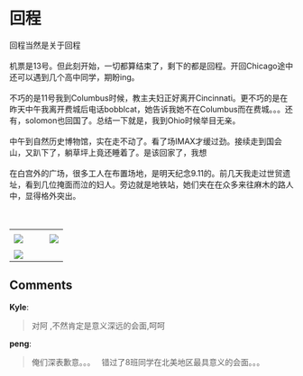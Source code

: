 # 回程

<div id="msgcns!9884D0A402622CB2!3312" class="bvMsg">回程当然是关于回程<br /><br />机票是13号。但此刻开始，一切都算结束了，剩下的都是回程。开回Chicago途中还可以遇到几个高中同学，期盼ing。<br /><br />不巧的是11号我到Columbus时候，教主夫妇正好离开Cincinnati。更不巧的是在昨天中午我离开费城后电话bobblcat，她告诉我她不在Columbus而在费城。。。还有，solomon也回国了。总结一下就是，我到Ohio时候举目无亲。<br /><br />中午到自然历史博物馆，实在走不动了。看了场IMAX才缓过劲。接续走到国会山，又趴下了，躺草坪上竟还睡着了。是该回家了，我想<br /><br />在白宫外的广场，很多工人在布置场地，是明天纪念9.11的。前几天我走过世贸遗址，看到几位掩面而泣的妇人。旁边就是地铁站，她们夹在在众多来往麻木的路人中，显得格外突出。<br /><br /><br /></div><table cellspacing="0" border="0"><tr><td></td></tr><tr><td valign="top"><a href="http://byfiles.storage.live.com/y1pmZA1hPU5M5-Po86iNBXl7EL5bu53UiP5hXySJPihV3Jg7pTLnkxvFCsi79T_QIlRCBTiWAR60to" target="_blank" rel="WLPP;url=http://byfiles.storage.live.com/y1pmZA1hPU5M5-Po86iNBXl7EL5bu53UiP5hXySJPihV3Jg7pTLnkxvFCsi79T_QIlRCBTiWAR60to;cnsid=cns&#033;9884D0A402622CB2&#033;3315"><img src="http://byfiles.storage.live.com/y1pmZA1hPU5M5-Po86iNBXl7MON1rQ2QjNSd2-joXBNvYtwkrzlWsK88l2agtg9byVgLYnnlj4KTzQ" border="0" /></a></td><td width="15"></td><td valign="top"><a href="http://byfiles.storage.live.com/y1pyEitBz0pHTYF_12_gV36kMovg44pnK-P89kMeL8Z-GGYPmJbxrYO_vVI3bqb29g3E1Ci1dy91hg" target='_blank' rel="WLPP;url=http://byfiles.storage.live.com/y1pyEitBz0pHTYF_12_gV36kMovg44pnK-P89kMeL8Z-GGYPmJbxrYO_vVI3bqb29g3E1Ci1dy91hg;cnsid=cns&#033;9884D0A402622CB2&#033;3314"><img src="http://byfiles.storage.live.com/y1pyEitBz0pHTYF_12_gV36kEd7zjJo8XbZP7sbmwFpf-brPBw3DlqYMthJPoOTyC5Gq-MBq4QNxu8" border="0" /></a></td></tr><tr><td></td></tr><tr><td valign="top"><a href="http://byfiles.storage.live.com/y1pGegGXbrzb5TbkUqFePQYeyeJtgONEekHdmqYQE1bCAC3bGqzrJpohO9KLe16Lzz8GUwQhCET0F4" target="_blank" rel="WLPP;url=http://byfiles.storage.live.com/y1pGegGXbrzb5TbkUqFePQYeyeJtgONEekHdmqYQE1bCAC3bGqzrJpohO9KLe16Lzz8GUwQhCET0F4;cnsid=cns&#033;9884D0A402622CB2&#033;3313"><img src="http://byfiles.storage.live.com/y1pGegGXbrzb5TbkUqFePQYe8aZFcwCWrItC6anjho36yHCgD3IGXC2YdpjokiiiUVLNxnECXUx5GA" border="0" /></a></td></tr></table>

## Comments

**Kyle**:
> 对阿 ,不然肯定是意义深远的会面,呵呵

**peng**:
> 俺们深表歉意。。。
 
错过了8班同学在北美地区最具意义的会面。。。


